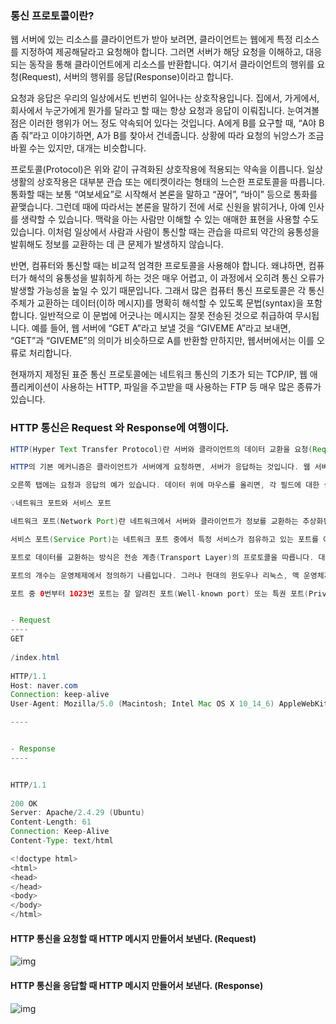 ### 통신 프로토콜이란?



웹 서버에 있는 리소스를 클라이언트가 받아 보려면, 클라이언트는 웹에게 특정 리소스를 지정하여 제공해달라고 요청해야 합니다. 그러면 서버가 해당 요청을 이해하고, 대응되는 동작을 통해 클라이언트에게 리소스를 반환합니다. 여기서 클라이언트의 행위를 요청(Request), 서버의 행위를 응답(Response)이라고 합니다.



요청과 응답은 우리의 일상에서도 빈번히 일어나는 상호작용입니다. 집에서, 가게에서, 회사에서 누군가에게 뭔가를 달라고 할 때는 항상 요청과 응답이 이뤄집니다. 눈여겨볼 점은 이러한 행위가 어느 정도 약속되어 있다는 것입니다. A에게 B를 요구할 때, “A야 B 좀 줘”라고 이야기하면, A가 B를 찾아서 건네줍니다. 상황에 따라 요청의 뉘앙스가 조금 바뀔 수는 있지만, 대개는 비슷합니다.



프로토콜(Protocol)은 위와 같이 규격화된 상호작용에 적용되는 약속을 이릅니다. 일상생활의 상호작용은 대부분 관습 또는 에티켓이라는 형태의 느슨한 프로토콜을 따릅니다. 통화할 때는 보통 “여보세요”로 시작해서 본론을 말하고 “끊어”, “바이” 등으로 통화를 끝맺습니다. 그런데 때에 따라서는 본론을 말하기 전에 서로 신원을 밝히거나, 아예 인사를 생략할 수 있습니다. 맥락을 아는 사람만 이해할 수 있는 애매한 표현을 사용할 수도 있습니다. 이처럼 일상에서 사람과 사람이 통신할 때는 관습을 따르되 약간의 융통성을 발휘해도 정보를 교환하는 데 큰 문제가 발생하지 않습니다.



반면, 컴퓨터와 통신할 때는 비교적 엄격한 프로토콜을 사용해야 합니다. 왜냐하면, 컴퓨터가 해석의 융통성을 발휘하게 하는 것은 매우 어렵고, 이 과정에서 오히려 통신 오류가 발생할 가능성을 높일 수 있기 때문입니다. 그래서 많은 컴퓨터 통신 프로토콜은 각 통신 주체가 교환하는 데이터(이하 메시지)를 명확히 해석할 수 있도록 문법(syntax)을 포함합니다. 일반적으로 이 문법에 어긋나는 메시지는 잘못 전송된 것으로 취급하여 무시됩니다. 예를 들어, 웹 서버에 “GET A”라고 보낼 것을 “GIVEME A”라고 보내면, “GET”과 “GIVEME”의 의미가 비슷하므로 A를 반환할 만하지만, 웹서버에서는 이를 오류로 처리합니다.



현재까지 제정된 표준 통신 프로토콜에는 네트워크 통신의 기초가 되는 TCP/IP, 웹 애플리케이션이 사용하는 HTTP, 파일을 주고받을 때 사용하는 FTP 등 매우 많은 종류가 있습니다.





### HTTP 통신은 Request 와 Response에 여행이다. 



```java
HTTP(Hyper Text Transfer Protocol)란 서버와 클라이언트의 데이터 교환을 요청(Request)과 응답(Response) 형식으로 정의한 프로토콜입니다. 팀 버너스 리(Team Berners-Lee)와 그의 팀이 제정한 이후, 현대 웹 서비스의 바탕이 되는 프로토콜로 자리 잡았습니다.

HTTP의 기본 메커니즘은 클라이언트가 서버에게 요청하면, 서버가 응답하는 것입니다. 웹 서버는 HTTP 서버를 HTTP 서비스 포트에 대기시킵니다. 이 포트는 일반적으로 TCP/80 또는 TCP/8080입니다. 클라이언트가 서비스 포트에 HTTP 요청을 전송하면, 이를 해석하여 적절한 응답을 반환합니다.

오른쪽 탭에는 요청과 응답의 예가 있습니다. 데이터 위에 마우스를 올리면, 각 필드에 대한 설명을 확인할 수 있습니다.

💡네트워크 포트와 서비스 포트

네트워크 포트(Network Port)란 네트워크에서 서버와 클라이언트가 정보를 교환하는 추상화된 장소를 의미합니다. 포트에는 항구라는 의미가 있는데, 클라이언트가 서버의 포트에 접근하여 데이터를 내려놓고, 서버가 클라이언트에 보낼 데이터를 실어서 돌려보내는 장면을 연상하면 포트의 기능을 이해할 수 있습니다. 편의상, 네트워크를 설명하는 맥락에서는 네트워크를 생략하여 “포트”라고 부르기도 합니다.

서비스 포트(Service Port)는 네트워크 포트 중에서 특정 서비스가 점유하고 있는 포트를 이릅니다. 예를 들어, HTTP가 80번 포트를 점유하고 있다면 HTTP의 서비스 포트는 80번 포트가 됩니다.

포트로 데이터를 교환하는 방식은 전송 계층(Transport Layer)의 프로토콜을 따릅니다. 대표적으로는 TCP와 UDP가 있습니다. 이들에 대한 설명은 부록에 있습니다. TCP로 데이터를 전송하려는 서비스에 UDP 클라이언트가 접근하면, 데이터가 교환되지 않습니다. 반대의 경우도 마찬가지입니다. 그래서 서비스 포트를 표기할 때는 서비스가 사용하는 전송 계층 프로토콜을 같이 표기하기도 합니다. 예를 들어, HTTP의 서비스 포트가 TCP/80 이라고 하면, HTTP 서비스를 80번 포트에서 TCP로 제공하고 있다는 뜻입니다.

포트의 개수는 운영체제에서 정의하기 나름입니다. 그러나 현대의 윈도우나 리눅스, 맥 운영체제는 0번 부터 65535번까지, 총 65536개의 같은 수의 네트워크 포트를 사용합니다.

포트 중 0번부터 1023번 포트는 잘 알려진 포트(Well-known port) 또는 특권 포트(Privileged port)라고 합니다. 문자 그대로 각 포트 번호에 유명한 서비스가 등록되어 있습니다. 대표적으로 22번 포트에는 SSH, 80에는 HTTP, 443에는 HTTPS가 할당되어 있습니다. 잘 알려진 포트에 서비스를 실행하려면 관리자 권한이 필요합니다. 따라서 클라이언트는 이 대역에서 실행 중인 서비스들은 관리자의 것이라고 신뢰할 수 있습니다.


- Request
----
GET
 
/index.html
 
HTTP/1.1
Host: naver.com
Connection: keep-alive
User-Agent: Mozilla/5.0 (Macintosh; Intel Mac OS X 10_14_6) AppleWebKit/537.36 (KHTML, like Gecko) Chrome/79.0.3945.88 Safari/537.36

----


- Response 
----


HTTP/1.1
 
200 OK
Server: Apache/2.4.29 (Ubuntu)
Content-Length: 61
Connection: Keep-Alive
Content-Type: text/html

<!doctype html>
<html>
<head>
</head>
<body>
</body>
</html>

```







#### HTTP 통신을 요청할 때 HTTP 메시지 만들어서 보낸다. (Request)



![img](https://blog.kakaocdn.net/dn/NugL9/btrAyNqK4O9/FoIRByWOnCuEEuf2jyYQZK/img.png)











#### HTTP 통신을 응답할 때 HTTP 메시지 만들어서 보낸다. (Response)

![img](https://blog.kakaocdn.net/dn/b7Sv8d/btrAxMTfv0R/276eRVgDC4R2EMjA3yUAV1/img.png)









